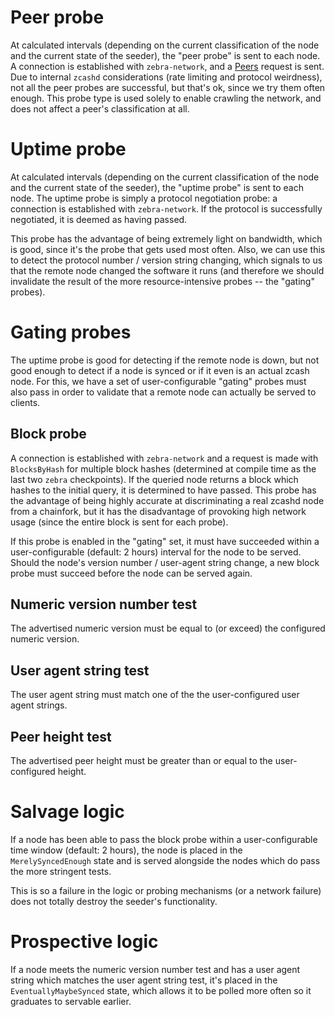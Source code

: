 # Peer probe

At calculated intervals (depending on the current classification of the node and the current state of the seeder), the "peer probe" is sent to each node. A connection is established with `zebra-network`, and a [Peers](https://doc-internal.zebra.zfnd.org/zebra_network/protocol/internal/request/enum.Request.html#variant.Peers) request is sent. Due to internal `zcashd` considerations (rate limiting and protocol weirdness), not all the peer probes are successful, but that's ok, since we try them often enough. This probe type is used solely to enable crawling the network, and does not affect a peer's classification at all.

# Uptime probe

At calculated intervals (depending on the current classification of the node and the current state of the seeder), the "uptime probe" is sent to each node. The uptime probe is simply a protocol negotiation probe: a connection is established with `zebra-network`. If the protocol is successfully negotiated, it is deemed as having passed.

This probe has the advantage of being extremely light on bandwidth, which is good, since it's the probe that gets used most often. Also, we can use this to detect the protocol number / version string changing, which signals to us that the remote node changed the software it runs (and therefore we should invalidate the result of the more resource-intensive probes -- the "gating" probes).

# Gating probes

The uptime probe is good for detecting if the remote node is down, but not good enough to detect if a node is synced or if it even is an actual zcash node. For this, we have a set of user-configurable "gating" probes must also pass in order to validate that a remote node can actually be served to clients.

## Block probe

A connection is established with `zebra-network` and a request is made with `BlocksByHash` for multiple block hashes (determined at compile time as the last two `zebra` checkpoints). If the queried node returns a block which hashes to the initial query, it is determined to have passed. This probe has the advantage of being highly accurate at discriminating a real zcashd node from a chainfork, but it has the disadvantage of provoking high network usage (since the entire block is sent for each probe).

If this probe is enabled in the "gating" set, it must have succeeded within a user-configurable (default: 2 hours) interval for the node to be served. Should the node's version number / user-agent string change, a new block probe must succeed before the node can be served again.

## Numeric version number test

The advertised numeric version must be equal to (or exceed) the configured numeric version.

## User agent string test

The user agent string must match one of the the user-configured user agent strings.

## Peer height test

The advertised peer height must be greater than or equal to the user-configured height.


# Salvage logic
If a node has been able to pass the block probe within a user-configurable time window (default: 2 hours), the node is placed in the `MerelySyncedEnough` state and is served alongside the nodes which do pass the more stringent tests.

This is so a failure in the logic or probing mechanisms (or a network failure) does not totally destroy the seeder's functionality.

# Prospective logic

If a node meets the numeric version number test and has a user agent string which matches the user agent string test, it's placed in the `EventuallyMaybeSynced` state, which allows it to be polled more often so it graduates to servable earlier.